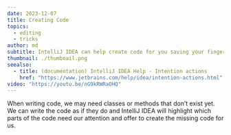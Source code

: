 ```yaml
---
date: 2023-12-07
title: Creating Code
topics:
  - editing
  - tricks
author: md
subtitle: IntelliJ IDEA can help create code for you saving your fingers.
thumbnail: ./thumbnail.png
seealso:
  - title: (documentation) IntelliJ IDEA Help - Intention actions
    href: "https://www.jetbrains.com/help/idea/intention-actions.html"
video: "https://youtu.be/nG9kRWRaOHQ"
---
```


When writing code, we may need classes or methods that don’t exist yet. We can write the code as if they do and IntelliJ IDEA will highlight which parts of the code need our attention and offer to create the missing code for us.
